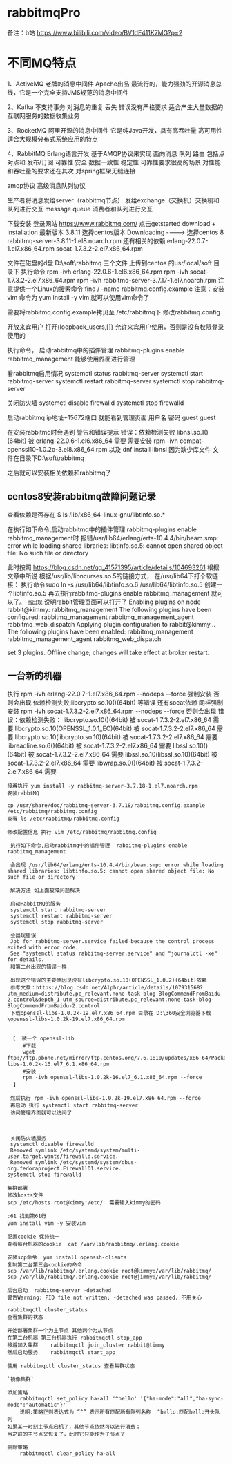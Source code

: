 # rabbitmqPro

备注：b站 https://www.bilibili.com/video/BV1dE411K7MG?p=2
# 不同MQ特点
1、ActiveMQ 老牌的消息中间件 Apache出品 最流行的，能力强劲的开源消息总线，它是一个完全支持JMS规范的消息中间件

2、Kafka 不支持事务 对消息的重复 丢失 错误没有严格要求 适合产生大量数据的互联网服务的数据收集业务

3、RocketMQ 阿里开源的消息中间件 它是纯Java开发，具有高吞吐量 高可用性 适合大规模分布式系统应用的特点

4、RabbitMQ Erlang语言开发 基于AMQP协议来实现 面向消息 队列 路由 包括点对点和 发布/订阅 可靠性 安全 数据一致性 稳定性 可靠性要求很高的场景
  对性能和吞吐量的要求还在其次  对spring框架无缝连接
  
  amqp协议 高级消息队列协议
  
  生产者将消息发给server（rabbitmq节点） 发给exchange（交换机）交换机和队列进行交互  message queue
  消费者和队列进行交互
  
  下载安装 登录网站 https://www.rabbitmq.com/  点击getstarted download + installation 最新版本 3.8.11
  选择centos版本  Downloading ---->  选择centos 8 rabbitmq-server-3.8.11-1.el8.noarch.rpm
  还有相关的依赖 erlang-22.0.7-1.el7.x86_64.rpm  socat-1.7.3.2-2.el7.x86_64.rpm
  
  文件在磁盘的d盘  D:\soft\rabbitmq 三个文件
  上传到centos 的usr/local/soft 目录下 
  执行命令 
  rpm -ivh erlang-22.0.6-1.el6.x86_64.rpm
  rpm -ivh socat-1.7.3.2-2.el7.x86_64.rpm
  rpm -ivh rabbitmq-server-3.7.17-1.el7.noarch.rpm
  注意提供一个Linux的搜索命令 find / -name rabbitmq.config.example
  注意：安装vim 命令为 yum install -y vim 就可以使用vim命令了
  
  需要将rabbitmq.config.example拷贝至 /etc/rabbitmq下 修改rabbitmq.config
  
  开放来宾用户
  打开{loopback_users,[]}  允许来宾用户使用，否则是没有权限登录使用的
  
  执行命令， 启动rabbitmq中的插件管理
  rabbitmq-plugins enable  rabbitmq_management  能够使用界面进行管理
  
  看rabbitmq启用情况   systemctl status rabbitmq-server
  systemctl start rabbitmq-server systemctl restart rabbitmq-server
  systemctl stop rabbitmq-server
  
  关闭防火墙
  systemctl disable firewalld
  systemctl stop firewalld
  
  启动rabbitmq ip地址+15672端口 就能看到管理页面
  用户名 密码 guest guest
  
  在安装rabbitmq时会遇到 警告和错误提示 错误：依赖检测失败 libnsl.so.1()(64bit) 被 erlang-22.0.6-1.el6.x86_64 需要
  需要安装 rpm -ivh compat-openssl10-1.0.2o-3.el8.x86_64.rpm  以及 dnf install libnsl  因为缺少库文件 文件在目录下D:\soft\rabbitmq
  
  之后就可以安装相关依赖和rabbitmq了
  
  ## centos8安装rabbitmq故障问题记录
  
  查看依赖是否存在
  $ ls /lib/x86_64-linux-gnu/libtinfo.so.*
  
  在执行如下命令,启动rabbitmq中的插件管理	rabbitmq-plugins enable rabbitmq_management时
  报错/usr/lib64/erlang/erts-10.4.4/bin/beam.smp: error while loading shared libraries: libtinfo.so.5: cannot open shared object file: No such file or directory
  
  此时按照 https://blog.csdn.net/qq_41571395/article/details/104693261
  根据文章中所说  根据/usr/lib/libncurses.so.5的链接方式， 在/usr/lib64下打个软链接：
  执行命令sudo ln -s /usr/lib64/libtinfo.so.6 /usr/lib64/libtinfo.so.5
  创建一个libtinfo.so.5  再去执行rabbitmq-plugins enable rabbitmq_management 就可以了。
  `当出现` 说明rabbit管理页面可以打开了
  Enabling plugins on node rabbit@kimmy:
  rabbitmq_management
  The following plugins have been configured:
    rabbitmq_management
    rabbitmq_management_agent
    rabbitmq_web_dispatch
  Applying plugin configuration to rabbit@kimmy...
  The following plugins have been enabled:
    rabbitmq_management
    rabbitmq_management_agent
    rabbitmq_web_dispatch
  
  set 3 plugins.
  Offline change; changes will take effect at broker restart.
  
  ## 一台新的机器
  执行 rpm -ivh erlang-22.0.7-1.el7.x86_64.rpm --nodeps --force 
  强制安装 否则会出现 依赖检测失败:libcrypto.so.10()(64bit) 等错误
  还有socat依赖 同样强制安装 rpm -ivh socat-1.7.3.2-2.el7.x86_64.rpm --nodeps --force
  否则会出现
  错误：依赖检测失败：
  	libcrypto.so.10()(64bit) 被 socat-1.7.3.2-2.el7.x86_64 需要
  	libcrypto.so.10(OPENSSL_1.0.1_EC)(64bit) 被 socat-1.7.3.2-2.el7.x86_64 需要
  	libcrypto.so.10(libcrypto.so.10)(64bit) 被 socat-1.7.3.2-2.el7.x86_64 需要
  	libreadline.so.6()(64bit) 被 socat-1.7.3.2-2.el7.x86_64 需要
  	libssl.so.10()(64bit) 被 socat-1.7.3.2-2.el7.x86_64 需要
  	libssl.so.10(libssl.so.10)(64bit) 被 socat-1.7.3.2-2.el7.x86_64 需要
  	libwrap.so.0()(64bit) 被 socat-1.7.3.2-2.el7.x86_64 需要
  	
  	接着执行 yum install -y rabbitmq-server-3.7.18-1.el7.noarch.rpm
  	安装rabbtMQ
  	
  	cp /usr/share/doc/rabbitmq-server-3.7.18/rabbitmq.config.example /etc/rabbitmq/rabbitmq.config
  	查看 ls /etc/rabbitmq/rabbitmq.config
  	
  	修改配置信息 执行 vim /etc/rabbitmq/rabbitmq.config 
  	
  	 执行如下命令,启动rabbitmq中的插件管理  rabbitmq-plugins enable rabbitmq_management
  	 
  	 会出现 /usr/lib64/erlang/erts-10.4.4/bin/beam.smp: error while loading shared libraries: libtinfo.so.5: cannot open shared object file: No such file or directory
  	 
  	 解决方法 如上面故障问题解决
  	 
  	 启动RabbitMQ的服务
  	 systemctl start rabbitmq-server
     systemctl restart rabbitmq-server
     systemctl stop rabbitmq-server
     
     会出现错误
     Job for rabbitmq-server.service failed because the control process exited with error code.
     See "systemctl status rabbitmq-server.service" and "journalctl -xe" for details.
     和第二台出现的错误一样
     
     出现这个错误的主要原因是没有libcrypto.so.10(OPENSSL_1.0.2)(64bit)依赖
     参考文章：https://blog.csdn.net/Alphr/article/details/107931568?utm_medium=distribute.pc_relevant.none-task-blog-BlogCommendFromBaidu-2.control&depth_1-utm_source=distribute.pc_relevant.none-task-blog-BlogCommendFromBaidu-2.control
     下载openssl-libs-1.0.2k-19.el7.x86_64.rpm 目录在 D:\360安全浏览器下载\openssl-libs-1.0.2k-19.el7.x86_64.rpm
     
     
     【  装一个 openssl-lib
         #下载
         wget ftp://ftp.pbone.net/mirror/ftp.centos.org/7.6.1810/updates/x86_64/Packages/openssl-libs-1.0.2k-16.el7_6.1.x86_64.rpm
         #安装
         rpm -ivh openssl-libs-1.0.2k-16.el7_6.1.x86_64.rpm --force
      】
     
     然后执行 rpm -ivh openssl-libs-1.0.2k-19.el7.x86_64.rpm --force
     再启动 执行 systemctl start rabbitmq-server
     访问管理界面就可以访问了
     
     
     
     关闭防火墙服务
     systemctl disable firewalld
     Removed symlink /etc/systemd/system/multi-user.target.wants/firewalld.service.
     Removed symlink /etc/systemd/system/dbus-org.fedoraproject.FirewallD1.service.
 	systemctl stop firewalld   
 	
 	集群部署
 	修改hosts文件
 	scp /etc/hosts root@kimmy:/etc/  需要输入kimmy的密码
 	
 	:61 找到第61行
 	yum install vim -y 安装vim
 	
 	配置cookie 保持统一
 	查看每台机器的cookie  cat /var/lib/rabbitmq/.erlang.cookie
 	
 	安装scp命令  yum install openssh-clients
 	复制第二台第三台cookie的命令  
 	scp /var/lib/rabbitmq/.erlang.cookie root@kimmy:/var/lib/rabbitmq/
 	scp /var/lib/rabbitmq/.erlang.cookie root@jimmy:/var/lib/rabbitmq/
 	
 	后台启动  rabbitmq-server -detached
 	警告Warning: PID file not written; -detached was passed. 不用关心
 	
 	rabbitmqctl cluster_status
 	查看集群的状态
 	
 	开始部署集群一个为主节点 其他两个为从节点
 	在第二台机器 第三台机器执行 rabbitmqctl stop_app
 	接着加入集群    rabbitmqctl join_cluster rabbit@timmy
 	然后启动服务    rabbitmqctl start_app
 	
 	使用 rabbitmqctl cluster_status 查看集群状态
 	
 	`镜像集群`
 	
 	添加策略
    	rabbitmqctl set_policy ha-all '^hello' '{"ha-mode":"all","ha-sync-mode":"automatic"}' 
    	说明:策略正则表达式为 “^” 表示所有匹配所有队列名称  ^hello:匹配hello开头队列
    如果某一时刻主节点宕机了，其他节点依然可以进行消费；
    当之前的主节点又恢复了，此时它只能作为子节点了
    
    删除策略
    	rabbitmqctl clear_policy ha-all
 	
  

  